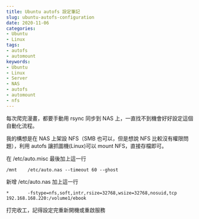 ```yaml
---
title: Ubuntu autofs 設定筆記
slug: ubuntu-autofs-configuration
date: 2020-11-06
categories:
- Ubuntu
- Linux
tags:
- autofs
- automount
keywords:
- Ubuntu
- Linux
- Server
- NAS
- autofs
- automount
- nfs
---
```


每次爬完漫畫，都要手動用 rsync 同步到 NAS 上，一直找不到機會好好設定這個自動化流程。
<!--more-->

<!-- toc -->

我的構想是在 NAS 上架設 NFS（SMB 也可以，但是想說 NFS 比較沒有權限問題），利用 autofs 讓抓圖機(Linux)可以 mount NFS，直接存檔即可。

在 /etc/auto.misc 最後加上這一行
```
/mnt    /etc/auto.nas --timeout 60 --ghost
```

新增 /etc/auto.nas 加上這一行
```
*       -fstype=nfs,soft,intr,rsize=32768,wsize=32768,nosuid,tcp 192.168.168.220:/volume1/ebook
```

打完收工，記得設定完重新開機或重啟服務